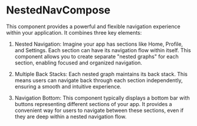 # NestedNavCompose

This component provides a powerful and flexible navigation experience within your application. It combines three key elements:

1. Nested Navigation: Imagine your app has sections like Home, Profile, and Settings. Each section can have its navigation flow within itself. This component allows you to create separate "nested graphs" for each section, enabling focused and organized navigation.

2. Multiple Back Stacks: Each nested graph maintains its back stack. This means users can navigate back through each section independently, ensuring a smooth and intuitive experience.

3. Navigation Bottom: This component typically displays a bottom bar with buttons representing different sections of your app. It provides a convenient way for users to navigate between these sections, even if they are deep within a nested navigation flow.




 
